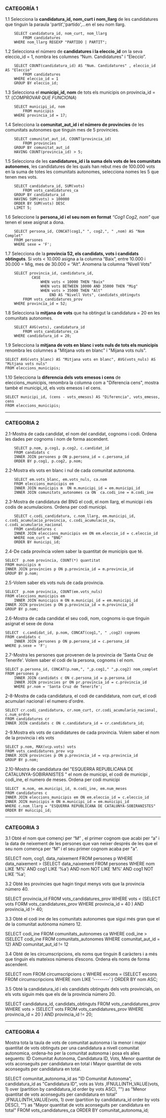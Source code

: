 ### CATEGORÍA 1


1.1
Selecciona la **candidatura_id, nom_curt i nom_llarg** de les candidatures que tinguin la paraula 'partit','partido',...en el seu nom llarg.

        SELECT candidatura_id, nom_curt, nom_llarg
            FROM candidatures
        WHERE nom_llarg REGEXP "PARTIDO | PARTIT";

1.2
Selecciona el número de **candidatures i la eleccio_id** on la seva eleccio_id = 1, nombra les columnes “Num. Candidatures” i “Eleccio”.

        SELECT COUNT(candidatura_id) AS "Num. Candidatures" , eleccio_id AS "Eleccio"
            FROM candidatures
        WHERE eleccio_id = 1
        GROUP BY eleccio_id;


1.3
Selecciona el **municipi_id, nom** de tots els municipis on provincia_id = 17.
(*COMPROVAR QUE FUNCIONA*)

        SELECT municipi_id, nom
            FROM municipis
        WHERE provincia_id = 17;

1.4
Selecciona la **comunitat_aut_id i el número de provincies** de les comunitats autonomes que tinguin mes de 5 provincies.

        SELECT comunitat_aut_id, COUNT(provincia_id)
            FROM provincies
        GROUP BY comunitat_aut_id
        HAVING COUNT(provincia_id) > 5;

1.5
Selecciona de les **candidatures_id i la suma dels vots de les comunitats autonomes**, les candidatures de les quals han rebut mes de 100.000 vots en la suma de totes les comunitats autonomes, selecciona nomes les 5 que tenen mes vots.

        SELECT candidatura_id, SUM(vots)
            FROM vots_candidatures_ca
        GROUP BY candidatura_id
        HAVING SUM(vots) > 100000
        ORDER BY SUM(vots) DESC
        LIMIT 5;

1.6
Seleccione la **persona_id i el seu nom en format** *“Cog1 Cog2, nom”* que tenen el sexe asignat a dona.


        SELECT persona_id, CONCAT(cog1," ", cog2,", " ,nom) AS "Nom Complet"
        FROM persones
        WHERE sexe = 'F';

1.7
Selecciona de la **provincia 52, els candidats, vots i candidats obtinguts**.
Si vots < 10.000 asigna a la columna “Baix”, entre 10.000 i 30.000 = Mig, mes de 30.000 = “Alt”. Anomena la columna “Nivell Vots”

        SELECT provincia_id, candidatura_id,
        		CASE
                    WHEN vots < 10000 THEN "Baix"
                    WHEN vots BETWEEN 10000 AND 35000 THEN "Mig"
                    WHEN vots > 35000 THEN "Alt"
                        END AS "Nivell Vots", candidats_obtinguts
        	FROM vots_candidatures_prov
        WHERE provincia_id = 52;

1.8
Selecciona la **mitjana de vots** que ha obtingut la candidatura = 20 en les comunitats autonomes.
      
        SELECT AVG(vots), candidatura_id
            FROM vots_candidatures_ca
        WHERE candidatura_id = 20;
1.9
Selecciona la **mitjana de vots en blanc i vots nuls de tots els municipis** renombra les columnes  a "Mitjana vots en blanc" i "Mijana vots nuls".

    SELECT AVG(vots_blanc) AS "Mitjana vots en blanc", AVG(vots_nuls) AS "Mitjana vots nuls"
    FROM eleccions_municipis;   

1.10
Selecciona la **diferencia dels vots emesos i cens** de eleccions_municipis, renombra la columna com a "Diferencia cens", mostra tambè el municipi_id, els vots emesos i el cens.

    SELECT municipi_id, (cens - vots_emesos) AS "Diferencia", vots_emesos, cens
    FROM eleccions_municipis;

---

### CATEGORIA 2

2.1-Mostra de cada candidat, el nom del candidat, cognoms i codi. Ordena les dades per cognoms i nom de forma
ascendent.

        SELECT p.nom, p.cog1, p.cog2, c.candidat_id
        FROM candidats c
        INNER JOIN persones p ON p.persona_id = c.persona_id
        ORDER BY p.cog1, p.cog2, p.nom;  

2.2-Mostra els vots en blanc i nul de cada comunitat autonoma.

        SELECT em.vots_blanc, em.vots_nuls, ca.nom
        FROM eleccions_municipis em
        INNER JOIN municipis m  ON m.municipi_id = em.municipi_id
        INNER JOIN comunitats_autonomes ca ON  ca.codi_ine = m.codi_ine

2.3-Mostra de candidatura del BNG el codi, el nom llarg, el municipi i els codis de acumulacions. Ordena per codi municipi.

        SELECT c.codi_candidatura, c.nom_llarg, em.municipi_id, c.codi_acumulacio_provincia, c.codi_acumulacio_ca, 	c.codi_acumulario_nacional
        FROM candidatures c
        INNER JOIN eleccions_municipis em ON em.eleccio_id = c.eleccio_id    
        WHERE nom_curt = "BNG"
        ORDER BY municipi_id;
2.4-De cada província volem saber la quantitat de municipis que té.

	SELECT  p.nom provincia, COUNT(*) quantitat
	FROM municipis m
	INNER JOIN provincies p ON p.provincia_id = m.provincia_id
	GROUP BY p.nom;

2.5-Volem saber els vots nuls de cada provincia.
	
	SELECT  p.nom provincia, COUNT(em.vots_nuls) 
	FROM eleccions_municipis em
    	INNER JOIN municipis m ON m.municipi_id = em.municipi_id
	INNER JOIN provincies p ON p.provincia_id = m.provincia_id
	GROUP BY p.nom;

2.6-Mostra de cada candidat el seu codi, nom, cognoms io que tinguin asignat el sexe de dona

	SELECT  c.candidat_id, p.nom, CONCAT(cog1,", " ,cog2) cognoms 
	FROM candidats c
    	INNER JOIN persones p ON p.persona_id = c.persona_id
	WHERE p.sexe = 'F';

2.7-Mostra les persones que provenen de la provincia de 'Santa Cruz de Tenerife'. Volem saber el codi de la persona, cognoms i el nom.

	SELECT p.persona_id, CONCAT(p.nom,", ",p.cog1," ",p.cog2) nom_complet							FROM persones p
        INNER JOIN candidats c ON c.persona_id = p.persona_id
        INNER JOIN provincies pr ON pr.provincia_id = c.provincia_id
        WHERE pr.nom = 'Santa Cruz de Tenerife';
	
2-8-Mostra de cada candidatura, el codi de candidatura, nom curt, el codi acumulari nacional i el numero d'ordre.
	
	SELECT cr.codi_candidatura, cr.nom_curt, cr.codi_acumulario_nacional, c.num_ordre 
	FROM candidatures cr
	INNER JOIN candidats c ON c.candidatura_id = cr.candidatura_id;

2-9.Mostra els vots de candidatures de cada provincia. Volem saber el nom de la provincia i els vots
	
	SELECT p.nom, MAX(vcp.vots) vots
	FROM vots_candidatures_prov vcp
	INNER JOIN provincies p ON p.provincia_id = vcp.provincia_id
   	GROUP BY p.nom;

2.10-Mostra de candidatura del "ESQUERRA REPUBLICANA DE CATALUNYA-SOBIRANISTES "  el nom de municipi, el codi de municipi , codi_ine, el numero de meses. Ordena per codi municipi

	SELECT  m.nom, em.municipi_id, m.codi_ine, em.num_meses
	FROM candidatures c
	INNER JOIN eleccions_municipis em ON em.eleccio_id = c.eleccio_id 
	INNER JOIN municipis m ON m.municipi_id = em.municipi_id
	WHERE c.nom_llarg = "ESQUERRA REPUBLICANA DE CATALUNYA-SOBIRANISTES"
	ORDER BY municipi_id;
---

### CATEGORIA 3

3.1 Obté el nom que començi per “M” , el primer cognom que acabi per “a” i la data de neixement de les persones que van neixer després de les que el seu nom comença per “M” i el seu primer cognom acaba per "a".

SELECT nom, cog1, data_naixement
FROM persones p
WHERE data_naixement > (SELECT data_naixement
	                    FROM persones
	                    WHERE nom LIKE ‘M%’ AND cog1 LIKE ‘%a’)
AND nom NOT LIKE ‘M%’ AND cog1 NOT LIKE ‘%a’;


3.2 Obté les provincies que hagin tingut menys vots que la provincia número 40.

SELECT provincia_id
FROM vots_candidatures_prov
WHERE vots < (SELECT vots
              FORM vots_candidatures_prov
              WHERE provincia_id = 40 )
AND provincia_id != 40;

3.3 Obté el codi ine de les comunitats autonomes que sigui més gran que el de la comunitat autónoma número 12.

SELECT codi_ine
FROM comunitats_autonomes ca
WHERE codi_ine > (SELECT codi_ine
                  FROM comunitats_autonomes
                  WHERE comunitat_aut_id = 12)
AND comunitat_aut_id != 12


3.4 Obté de les circumscripcions, els noms que tinguin 8 caràcters i a més que tinguin els mateixos números d’escons. Ordena els noms de forma ascendent.

SELECT nom
FROM circumscripcions c
WHERE escons = (SELECT escons
                FROM circumscripcions
                WHERE nom LIKE ‘--------’ )
ORDER BY nom ASC;

3.5 Obté la candidatura_id i els candidats obtinguts dels vots provincials, on els vots siguin més que els de la provincia número 20.

SELECT candidatura_id, candidats_obtinguts
FROM vots_candidatures_prov
WHERE vots > (SELECT vots
              FROM vots_candidatures_prov
              WHERE provincia_id = 20 )
AND provincia_id != 20;




---

### CATEGORIA 4

Mostra tota la taula de vots de comunitat autonoma i la menor i major quantitat de vots obtinguts per una candidatura a nivell comunitat autonomica,
ordena-ho per la comunitat autonoma i posa els alies seguents:
ID Comunitat Autonoma, Candidatura ID, Vots, Menor quantitat de vots aconseguits per candidatura en total i Mayor quantitat de vots aconseguits per candidatura en total.

SELECT comunitat_autonoma_id as "ID Comunitat Autonoma", candidatura_id as "Candidatura ID", vots as Vots
,IFNULL(NTH_VALUE(vots, 1) over (partition by candidatura_id order by vots ASC), "") as "Menor quantitat de vots aconseguits per candidatura en total"
,IFNULL(NTH_VALUE(vots, 1) over (partition by candidatura_id order by vots DESC), "") as "Mayor quantitat de vots aconseguits per candidatura en total"
FROM vots_candidatures_ca
ORDER BY comunitat_autonoma_id;

